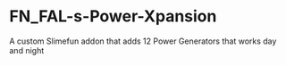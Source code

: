 # FN_FAL-s-Power-Xpansion
A custom Slimefun addon that adds 12 Power Generators that works day and night
